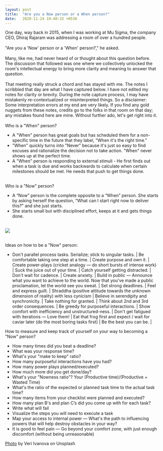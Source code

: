 ```yaml
---
layout: post
title:  "Are you a Now person or a When person?"
date:   2020-11-24 19:40:32 +0530
---
```


One day, way back in 2015, when I was working at Mu Sigma, the company CEO, Dhiraj Rajaram was addressing a room of over a hundred people. <br><br>
"Are you a 'Now' person or a 'When' person?," he asked. <br><br>
Many, like me, had never heard of or thought about this question before. The discussion that followed was one where we collectively unlocked the room's intellectual energy to bring more clarity and meaning to answer that question. <br><br>
That meeting really struck a chord and has stayed with me. The notes I scribbled that day are what I have captured below. I have not edited my notes for clarity or brevity. During the note capture process, I may have mistakenly re-contextualized or misinterpreted things. So a disclaimer: Some interpretation errors at my end are very likely. If you find any gold nuggets from these notes, credits go to the folks in that room on that day; any mistakes found here are mine. Without further ado, let's get right into it. <br>
<br>Who is a "When" person?<br>
- A "When" person has great goals but has scheduled them for a non-specific time in the future that they label, "When it's the right time."
- "When" quickly turns into "Never" because it's just so easy to find excuses and rationalize the decision not to take action. "When" never shows up at the perfect time.
- A "When" person is responding to external stimuli - He first finds out when a task is due and works backwards to calculate when certain milestones should be met. He needs that push to get things done.<br>

<br>Who is a "Now" person? <br>
- A “Now” person is the complete opposite to a “When” person. She starts by asking herself the question, “What can I start right now to deliver this?” and she just starts. 
- She starts small but with disciplined effort, keeps at it and gets things done.<br><br> 

<img src="https://media.publit.io/file/NeerajHiraniSite/Now-vs-When.jpg">

<br> Ideas on how to be a "Now" person:<br>
- Don't parallel process tasks. Serialize; stick to singular tasks. | Be comfortable taking one step at a time. | Create purpose and own it. | 
Create power-plays (cricket analogy — do short bursts of intense work) | Suck the juice out of your time. | Catch yourself getting distracted. | 
Don't wait for cadence. | Create anxiety. | Build in public — Announce what you want to achieve to the world. Now that you've made a public proclamation, let the world see you sweat. |
Set strong deadlines. | Feel and express guilt. | Shraddha (positive attitude towards the unknown dimension of reality) with less cynicism | 
Believe in serendipity and synchronicity. | Take nothing for granted. | Think about 2nd and 3rd order consequences. | 
Be greedy for purposeful interactions. | Show comfort with inefficiency and unstructured-ness. | Don't get fatigued with iterations — Love them! |
Eat that frog first and expect / wait for caviar later (do the most boring tasks first) | Be the best you can be. |  

How to measure and keep track of yourself on your way to becoming a "Now" person?

- How many times did you beat a deadline?
- What was your response time?
- What's your "make to keep" ratio?
- How many purposeful interactions have you had?
- How many power plays planned/executed?
- How much more did you get done/day?
- What's your "Nowness ratio"? Your (Productive time)/(Productive + Wasted Time)
- What's the ratio of the expected or planned task time to the actual task time?
- How many items from your checklist were planned and executed?
- How many plan B's and plan C’s did you come up with for each task?
- Write what will fail
- Visualize the steps you will need to execute a task
- Map your access to internal power — What's the path to influencing powers that will help destroy obstacles in your way?
- It is good to feel pain — Go beyond your comfort zone, with just enough discomfort (without being unreasonable)

[Photo][stopwatch] by Veri Ivanova on Unsplash

[stopwatch]: https://unsplash.com/photos/p3Pj7jOYvnM